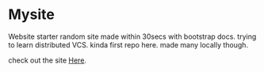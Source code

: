 # Mysite
Website starter
random site made within 30secs with bootstrap docs. 
trying to learn distributed VCS.
kinda first repo here. made many locally though.



check out the site <a href = "https://arnavjindal.xyz/" target="_blank" >Here</a>.
